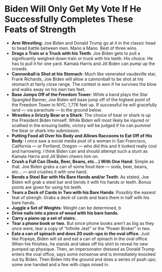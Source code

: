 # Biden Will Only Get My Vote If He Successfully Completes These Feats of Strength

* **Arm Wrestling**: Joe Biden and Donald Trump go at it in the classic head to head battle between men. Mano a Mano. Best of three wins.
* **Drags a Train or a Truck with his Teeth**. Joe Biden gets to pull a significantly weighed down train or truck with his teeth. His choice. He has to pull it for one yard. Kamala Harris and Jill Biden can pump up the crowds.
* **Cannonball is Shot at his Stomach**: Much like venerated vaudeville star, Frank Richards, Joe Biden will allow a cannonball to be shot at his stomach at fairly close range. The contest is won if he survives the blow and walks away on his own two feet.
* **Base Jumps Off of the Freedom Tower**: While a band plays the Star Spangled Banner, Joe Biden will base jump off of the highest point of the Freedom Tower in NYC; 1,776 feet up. If successful he will gracefully land — via parachute — to the ground below.
* **Wrestles a Grizzly Bear or a Shark**: The choice of bear or shark is up the President Biden himself. While Biden will most likely be injured or scathed in the ensuing battle, victory will be judged if he can pummel the bear or shark into submission.
* **Putting Food all Over his Body and Allows Raccoons to Eat Off of His Body**: I once saw a social media post of a woman in San Francisco, California — or Portland, Oregon — who did this and it looked really cool and harrowing. I think Biden can and should attempt such a stunt as Kamala Harris and Jill Biden cheers him on.
* **Crush a Full Can (Soda, Beer, Beans, etc…) With One Hand**: Simple as that. Joe Biden grabs a can of some food item — soda, beer, beans, etc… — and crushes it with one hand.
* **Bends a Steel Bar with His Bare Hands and/or Teeth**: As stated, Joe Biden will grab a steel bar and bends it with his hands or teeth. Bonus points are given for using his teeth.
* **Tears a Deck of Cards in Two with his Bare Hands**: Possibly the easiest feat of strengh: Grabs a deck of cards and tears them in half with his bare hands.
* **Juggle a Set of Weights**: Weight can be determined, b
* **Drive nails into a piece of wood with his bare hands.**
* **Carry a piano up a set of stairs.**
* **Tear a phone book or two.** But since phone books aren’t as big as they once were, tear a copy of “Infinite Jest” or the “Power Broker” in two.
* **Eats a can of spinach and does 20 oush-ups in the oval office.** Just like Popeye, Biden will sit and eat a can of spinach in the oval office. When hie finishes, he stands and takes off his shirt to reveal he new pumped up physique. Then, an impersonator dressed as Donald Trump enters the oval office, says some nonsense and is immediately knocked out by Biden. Then Biden hits the ground and does a series of push ups; some one handed and a few with claps mixed in.

